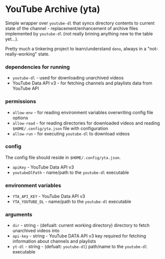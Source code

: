 # YouTube Archive (yta)

Simple wrapper over `youtube-dl` that syncs directory contents to current state of the channel - replacement/enhancement of archive files implemented by `youtube-dl` (not really brining anything new to the table yet...).

Pretty much a tinkering project to learn/understand `deno`, always in a "not-really-working" state.

### dependencies for running

- `youtube-dl` - used for downloading unarchived videos
- YouTube Data API v3 - for fetching channels and playlists data from YouTube API

### permissions

- `allow-env` - for reading environment variables overwriting config file options
- `allow-read` - for reading directories for downloaded videos and reading `$HOME/.config/yta.json` file with configuration
- `allow-run` - for executing `youtube-dl` to download videos 

### config

The config file should reside in `$HOME/.config/yta.json`.

- `apiKey` - YouTube Data API v3
- `youtubeDlPath` - name/path to the `youtube-dl` executable

### environment variables

- `YTA_API_KEY` - YouTube Data API v3
- `YTA_YOUTUBE_DL` - name/path to the `youtube-dl` executable

### arguments

- `dir` - string - (defualt: current working directory) directory to fetch unarchived videos into
- `api-key` - string - YouTube DATA API v3 key required for fetching information about channels and playlists
- `yt-dl` - string - (defualt: `youtube-dl`) path/name to the `youtube-dl` executable
